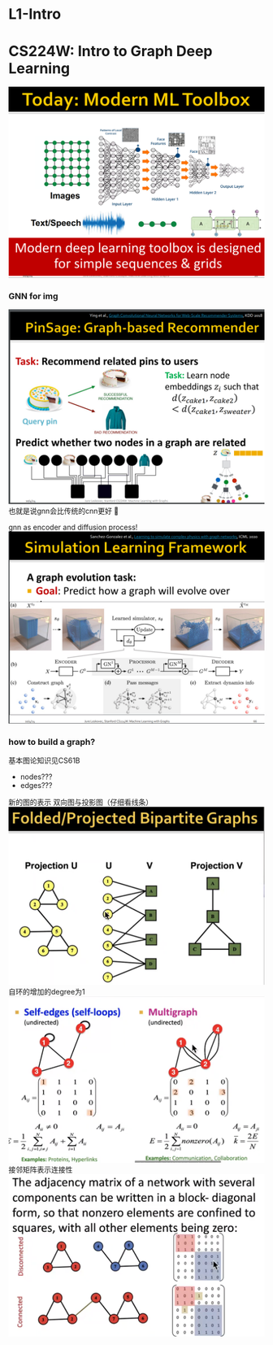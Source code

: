 # L1-Intro

# CS224W: Intro to Graph Deep Learning

![alt text](image.png)

### GNN for img

![alt text](image-1.png)
也就是说gnn会比传统的cnn更好 :thinking:

gnn as encoder and diffusion process!
![alt text](image-2.png)


### how to build a graph?
基本图论知识见CS61B
- nodes???
- edges???

新的图的表示 双向图与投影图（仔细看线条）
![alt text](image-3.png)
自环的增加的degree为1
![alt text](image-4.png)
接邻矩阵表示连接性
![alt text](image-5.png)

